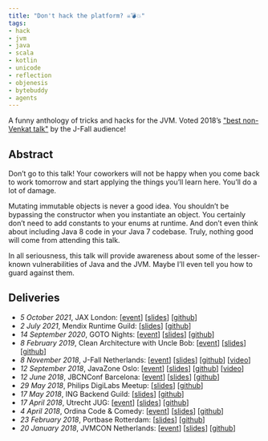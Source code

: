 ```yaml
---
title: "Don't hack the platform? ☠️💣💥"
tags:
- hack
- jvm
- java
- scala
- kotlin
- unicode
- reflection
- objenesis
- bytebuddy
- agents
---
```

A funny anthology of tricks and hacks for the JVM. Voted 2018’s ["best non-Venkat talk"](https://nljug.org/nieuws/j-fall-2018-the-top-10-sessions/) by the J-Fall audience! 

## Abstract
Don’t go to this talk! Your coworkers will not be happy when you come back to work tomorrow and start applying the things you’ll learn here. You’ll do a lot of damage.

Mutating immutable objects is never a good idea. You shouldn’t be bypassing the constructor when you instantiate an object. You certainly don’t need to add constants to your enums at runtime. And don’t even think about including Java 8 code in your Java 7 codebase. Truly, nothing good will come from attending this talk.

In all seriousness, this talk will provide awareness about some of the lesser-known vulnerabilities of Java and the JVM. Maybe I’ll even tell you how to guard against them.

## Deliveries
* _5 October 2021_, JAX London: [[event](https://jaxlondon.com/program/)] [[slides](../slides/donthack/2021-10-05-jax-london)] [[github](https://github.com/jqno/talks/tree/main/_slides/donthack/2021-10-05-jax-london)]
* _2 July 2021_, Mendix Runtime Guild: [[slides](../slides/donthack/2021-07-02-mendix)] [[github](https://github.com/jqno/talks/tree/main/_slides/donthack/2021-07-02-mendix)]
* _14 September 2020_, GOTO Nights: [[event](https://www.meetup.com/GOTO-Nights-Amsterdam/events/273095070/)] [[slides](../slides/donthack/2020-09-14-goto-nights)] [[github](https://github.com/jqno/talks/tree/main/_slides/donthack/2020-09-14-goto-nights)]
* _8 February 2019_, Clean Architecture with Uncle Bob: [[event](https://www.meetup.com/Utrecht-Java-User-Group/events/257794904/)] [[slides](../slides/donthack/2019-02-08-uncle-bob-utrecht)] [[github](https://github.com/jqno/talks/tree/main/_slides/donthack/2019-02-08-uncle-bob-utrecht)]
* _8 November 2018_, J-Fall Netherlands: [[event](https://2018.jfall.nl/sessions/dont-hack-the-jvm/)] [[slides](http://jqno.nl/dont-hack-the-platform-talk/2018-11-08-jfall/)] [[github](https://github.com/jqno/talks/tree/main/_slides/donthack/2018-11-08-jfall)] [[video](https://www.youtube.com/watch?v=3750lsxn8m8)]
* _12 September 2018_, JavaZone Oslo: [[event](https://2018.javazone.no/)] [[slides](http://jqno.nl/dont-hack-the-platform-talk/2018-09-12-javazone/)] [[github](https://github.com/jqno/talks/tree/main/_slides/donthack/2018-09-12-javazone)] [[video](https://vimeo.com/289655964)]
* _12 June 2018_, JBCNConf Barcelona: [[event](http://www.jbcnconf.com/2018/infoSpeaker.html?ref=SmFuT3V3ZW5zamFuLm91d2Vuc0BnbWFpbC5jb20=)] [[slides](http://jqno.nl/dont-hack-the-platform-talk/2018-06-12-jbcnconf/)] [[github](https://github.com/jqno/talks/tree/main/_slides/donthack/2018-06-12-jbcnconf)]
* _29 May 2018_, Philips DigiLabs Meetup: [[slides](../slides/donthack/2018-05-29-philips/)] [[github](http://github.com/jqno/talks/tree/main/_slides/donthack/2018-05-29-philips)]
* _17 May 2018_, ING Backend Guild: [[slides](../slides/donthack-2018-05-17-ing/)] [[github](https://github.com/jqno/talks/tree/main/_slides/donthack/2018-05-17-ing)]
* _17 April 2018_, Utrecht JUG: [[event](https://www.meetup.com/Utrecht-Java-User-Group/events/247737886/)] [[slides](http://jqno.nl/dont-hack-the-platform-talk/2018-04-17-utrecht-jug/)] [[github](https://github.com/jqno/talks/tree/main/_slides/donthack/2018-04-17-utrecht-jug)]
* _4 April 2018_, Ordina Code & Comedy: [[event](https://codeandcomedy.nl/)] [[slides](../slides/donthack/2018-04-04-ordina-code-&-comedy/)] [[github](https://github.com/jqno/talks/tree/main/_slides/donthack/2018-04-04-ordina-code-&-comedy)]
* _23 February 2018_, Portbase Rotterdam: [[slides](../slides/donthack/2018-02-23-portbase/)] [[github](https://github.com/jqno/talks/tree/main/_slides/donthack/2018-02-23-portbase)]
* _20 January 2018_, JVMCON Netherlands: [[event](https://jvmcon.com/)] [[slides](http://jqno.nl/dont-hack-the-platform-talk/2018-01-30-jvmcon/)] [[github](https://github.com/jqno/talks/tree/main/_slides/donthack/2018-01-30-jvmcon)]

